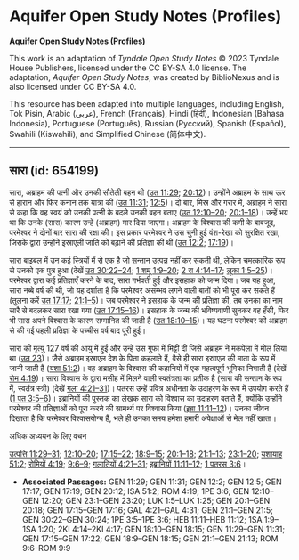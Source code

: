 # Aquifer Open Study Notes (Profiles)

**Aquifer Open Study Notes (Profiles)**

This work is an adaptation of *Tyndale Open Study Notes* © 2023 Tyndale House Publishers, licensed under the CC BY\-SA 4\.0 license. The adaptation, *Aquifer Open Study Notes*, was created by BiblioNexus and is also licensed under CC BY\-SA 4\.0\.

This resource has been adapted into multiple languages, including English, Tok Pisin, Arabic (عربي), French (Français), Hindi (हिंदी), Indonesian (Bahasa Indonesia), Portuguese (Português), Russian (Русский), Spanish (Español), Swahili (Kiswahili), and Simplified Chinese (简体中文).



--------------------------------

## सारा (id: 654199)

सारा, अब्राहम की पत्नी और उनकी सौतेली बहन थी ([उत 11:29](https://ref.ly/Gen11:29); [20:12](https://ref.ly/Gen20:12))। उन्होंने अब्राहम के साथ ऊर से हारान और फिर कनान तक यात्रा की ([उत 11:31](https://ref.ly/Gen11:31); [12:5](https://ref.ly/Gen12:5))। दो बार, मिस्र और गरार में, अब्राहम ने सारा से कहा कि वह स्वयं को उनकी पत्नी के बदले उनकी बहन बताए ([उत 12:10–20](https://ref.ly/Gen12:10-Gen12:20); [20:1–18](https://ref.ly/Gen20:1-Gen20:18))। उन्हें भय था कि उनके (सारा) कारण उन्हें (अब्राहम) मार दिया जाएगा। अब्राहम के विश्वास की कमी के बावजूद, परमेश्वर ने दोनों बार सारा की रक्षा की। इस प्रकार परमेश्वर ने उस चुनी हुई वंश\-रेखा को सुरक्षित रखा, जिसके द्वारा उन्होंने इस्राएली जाति को बढ़ाने की प्रतिज्ञा की थी ([उत 12:2](https://ref.ly/Gen12:2); [17:19](https://ref.ly/Gen17:19))।

सारा बाइबल में उन कई स्त्रियों में से एक है जो सन्तान उत्पन्न नहीं कर सकती थी, लेकिन चमत्कारिक रूप से उनको एक पुत्र हुआ (देखें [उत 30:22–24](https://ref.ly/Gen30:22-Gen30:24); [1 शमू 1:9–20](https://ref.ly/1Sam1:9-1Sam1:20); [2 रा 4:14–17](https://ref.ly/2Kgs4:14-2Kgs4:17); [लूका 1:5–25](https://ref.ly/Luke1:5-Luke1:25))। परमेश्वर द्वारा कई प्रतिज्ञाएँ करने के बाद, सारा गर्भवती हुई और इसहाक को जन्म दिया। जब यह हुआ, सारा नब्बे वर्ष की थी, जो यह दर्शाता है कि परमेश्वर असम्भव लगने वाली बातों को भी पूरा कर सकते हैं (तुलना करें [उत 17:17](https://ref.ly/Gen17:17); [21:1–5](https://ref.ly/Gen21:1-Gen21:5))। जब परमेश्वर ने इसहाक के जन्म की प्रतिज्ञा की, तब उनका का नाम सारै से बदलकर सारा रखा गया ([उत 17:15–16](https://ref.ly/Gen17:15-Gen17:16))। इसहाक के जन्म की भविष्यवाणी सुनकर वह हँसी, फिर भी सारा अपने विश्वास के कारण सम्मानित की जाती है ([उत 18:10–15](https://ref.ly/Gen18:10-Gen18:15))। यह घटना परमेश्वर की अब्राहम से की गई पहली प्रतिज्ञा के पच्चीस वर्ष बाद पूरी हुई।

सारा की मृत्यु 127 वर्ष की आयु में हुई और उन्हें उस गुफा में मिट्टी दी जिसे अब्राहम ने मकपेला में मोल लिया था ([उत 23](https://ref.ly/Gen23:1-Gen23:20))। जैसे अब्राहम इस्राएल देश के पिता कहलाते हैं, वैसे ही सारा इस्राएल की माता के रूप में जानी जाती है ([यशा 51:2](https://ref.ly/Isa51:2))। वह अब्राहम के विश्वास की कहानियों में एक महत्वपूर्ण भूमिका निभाती है (देखें [रोम 4:19](https://ref.ly/Rom4:19))। सारा विश्वास के द्वारा मसीह में मिलने वाली स्वतंत्रता का प्रतीक है (सारा की सन्तान के रूप में, स्वतंत्र स्त्री) (देखें [गला 4:21–31](https://ref.ly/Gal4:21-Gal4:31))। पतरस उन्हें पवित्र अधीनता के उदाहरण के रूप में उपयोग करते हैं ([1 पत 3:5–6](https://ref.ly/1Pet3:5-1Pet3:6))। इब्रानियों की पुस्तक का लेखक सारा को विश्वास का उदाहरण बताते हैं, क्योंकि उन्होंने परमेश्वर की प्रतिज्ञाओं को पूरा करने की सामर्थ्य पर विश्वास किया ([इब्रा 11:11–12](https://ref.ly/Heb11:11-Heb11:12))। उनका जीवन दिखाता है कि परमेश्वर विश्वासयोग्य हैं, भले ही उनका समय हमेशा हमारी अपेक्षाओं से मेल नहीं खाता।

अधिक अध्ययन के लिए वचन

[उत्पत्ति 11:29–31](https://ref.ly/Gen11:29-Gen11:31); [12:10–20](https://ref.ly/Gen12:10-Gen12:20); [17:15–22](https://ref.ly/Gen17:15-Gen17:22); [18:9–15](https://ref.ly/Gen18:9-Gen18:15); [20:1–18](https://ref.ly/Gen20:1-Gen20:18); [21:1–13](https://ref.ly/Gen21:1-Gen21:13); [23:1–20](https://ref.ly/Gen23:1-Gen23:20); [यशायाह 51:2](https://ref.ly/Isa51:2); [रोमियों 4:19](https://ref.ly/Rom4:19); [9:6–9](https://ref.ly/Rom9:6-Rom9:9); [गलातियों 4:21–31](https://ref.ly/Gal4:21-Gal4:31); [इब्रानियों 11:11–12](https://ref.ly/Heb11:11-Heb11:12); [1 पतरस 3:6](https://ref.ly/1Pet3:6)।

* **Associated Passages:** GEN 11:29; GEN 11:31; GEN 12:2; GEN 12:5; GEN 17:17; GEN 17:19; GEN 20:12; ISA 51:2; ROM 4:19; 1PE 3:6; GEN 12:10–GEN 12:20; GEN 23:1–GEN 23:20; LUK 1:5–LUK 1:25; GEN 20:1–GEN 20:18; GEN 17:15–GEN 17:16; GAL 4:21–GAL 4:31; GEN 21:1–GEN 21:5; GEN 30:22–GEN 30:24; 1PE 3:5–1PE 3:6; HEB 11:11–HEB 11:12; 1SA 1:9–1SA 1:20; 2KI 4:14–2KI 4:17; GEN 18:10–GEN 18:15; GEN 11:29–GEN 11:31; GEN 17:15–GEN 17:22; GEN 18:9–GEN 18:15; GEN 21:1–GEN 21:13; ROM 9:6–ROM 9:9

